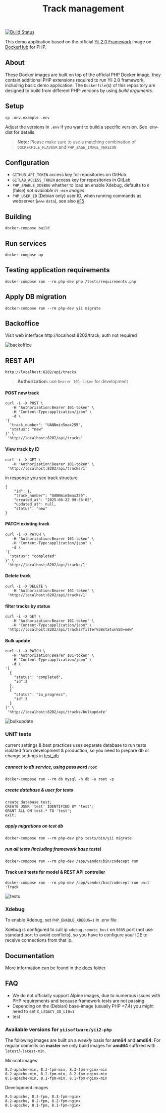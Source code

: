 <p align="center">
    <h1 align="center">Track management</h1>
    <br>
</p>

[![Build Status](https://github.com/yiisoft/yii2-docker/actions/workflows/docker-image.yml/badge.svg)](https://github.com/yiisoft/yii2-docker/actions/workflows/docker-image.yml)

This demo application based on the official [Yii 2.0 Framework](http://www.yiiframework.com/) image on [DockerHub](https://hub.docker.com/r/yiisoftware/yii2-php/) for PHP.

## About

These Docker images are built on top of the official PHP Docker image, they contain additional PHP extensions required to run Yii 2.0 framework, including basic demo application.
The `Dockerfile`(s) of this repository are designed to build from different PHP-versions by using *build arguments*.

## Setup

    cp .env.example .env

Adjust the versions in `.env` if you want to build a specific version. See .env-dist for details.

> **Note:** Please make sure to use a matching combination of `DOCKERFILE_FLAVOUR` and `PHP_BASE_IMAGE_VERSION`

## Configuration

- `GITHUB_API_TOKEN` access key for repositories on GitHub
- `GITLAB_ACCESS_TOKEN` access key for repositories in GitLab
- `PHP_ENABLE_XDEBUG` whether to load an enable Xdebug, defaults to `0` (false)  *not available in `-min` images*
- `PHP_USER_ID` (Debian only) user ID, when running commands as webserver (`www-data`), see also [#15](https://github.com/yiisoft/yii2-docker/issues/15)

## Building

    docker-compose build

## Run services 

    docker-compose up

## Testing application requirements

    docker-compose run --rm php-dev php /tests/requirements.php

## Apply DB migration

    docker-compose run --rm php-dev yii migrate

## Backoffice 

Visit web interface http://localhost:8202/track, auth not required  

![backoffice](/images/Backoffice.png)

## REST API

    http://localhost:8202/api/tracks 
    
> **Authorization:** use `Bearer 101-token` for development


#### POST new track
```
curl -i -X POST \
   -H "Authorization:Bearer 101-token" \
   -H "Content-Type:application/json" \
   -d \
'{
  "track_number": "UANNmin5max255",
  "status": "new"
}' \
 'http://localhost:8202/api/tracks'
 ```



#### View track by ID
```
curl -i -X GET \
   -H "Authorization:Bearer 101-token" \
 'http://localhost:8202/api/tracks/1'
 ```
in response you see track structure
```
{
    "id": 1,
    "track_number": "UANNmin5max255",
    "created_at": "2025-06-22 09:36:05",
    "updated_at": null,
    "status": "new"
}
```

#### PATCH existing track
```
curl -i -X PATCH \
   -H "Authorization:Bearer 101-token" \
   -H "Content-Type:application/json" \
   -d \
'{
  "status": "completed"
}' \
 'http://localhost:8202/api/tracks/1'
 ```

#### Delete track 

```
curl -i -X DELETE \
   -H "Authorization:Bearer 101-token" \
 'http://localhost:8202/api/tracks/1'
 ```


#### filter tracks by status

```
curl -i -X GET \
   -H "Authorization:Bearer 101-token" \
   -H "Content-Type:application/json" \
 'http://localhost:8202/api/tracks?filter%5Bstatus%5D=new'
 ```

 #### Bulk update 

```
curl -i -X PATCH \
   -H "Authorization:Bearer 101-token" \
   -H "Content-Type:application/json" \
   -d \
'[
  {
    "status": "completed",
    "id":2
  },
  {
    "status": "in_progress",
    "id":3
  }
]' \
 'http://localhost:8202/api/tracks/bulkupdate'
 ```
 ![bulkupdate](/images/Bulk%20update.png)

### UNIT tests 
current settings & best practices uses separate database to run tests isolated from development & production, so you need to prepare db or change settings in [test_db](https://github.com/ioncode/TrackCOD/blob/8bf943365db799d436b0efd5d26cc654ad2c5c7b/_host-volumes/app/config/test_db.php)

##### connect to db service, using password `root` 
```
docker-compose run --rm db mysql -h db -u root -p
```
##### create database & user for tests 
```
create database test;
CREATE USER 'test' IDENTIFIED BY 'test';
GRANT ALL ON test.* TO 'test';
exit;
```
##### apply migrations on test db 
```
docker-compose run --rm php-dev php tests/bin/yii migrate
```

##### run all tests (including framework base tests)
```
docker-compose run --rm php-dev /app/vendor/bin/codecept run
```

#### Track unit tests for model & REST API controller 
```
docker-compose run --rm php-dev /app/vendor/bin/codecept run unit :Track
```
![tests](/images/tests.png)



### Xdebug

To enable Xdebug, set `PHP_ENABLE_XDEBUG=1` in .env file

Xdebug is configured to call ip `xdebug.remote_host` on `9005` port (not use standard port to avoid conflicts),
so you have to configure your IDE to receive connections from that ip.

## Documentation

More information can be found in the [docs](/docs) folder.

## FAQ

- We do not officially support Alpine images, due to numerous issues with PHP requirements and because framework tests are not passing.
- Depending on the (Debian) base-image (usually PHP <7.4) you might need to set `X_LEGACY_GD_LIB=1`
- test

### Available versions for `yiisoftware/yii2-php`

The following images are built on a *weekly* basis for **arm64** and **amd64**. For regular commits on **master** we only build images for **amd64** suffixed with `-latest`/`-latest-min`.

Minimal images

```
8.3-apache-min, 8.3-fpm-min, 8.3-fpm-nginx-min
8.2-apache-min, 8.2-fpm-min, 8.2-fpm-nginx-min
8.1-apache-min, 8.1-fpm-min, 8.1-fpm-nginx-min
```

Development images

```
8.3-apache, 8.3-fpm, 8.3-fpm-nginx
8.2-apache, 8.2-fpm, 8.2-fpm-nginx
8.1-apache, 8.1-fpm, 8.1-fpm-nginx
```
